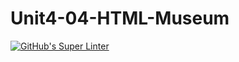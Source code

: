# Unit4-04-HTML-Museum
[![GitHub's Super Linter](https://github.com/ICS20-Programming-Anita-K/Unit4-04-HTML-Museum/workflows/GitHub's%20Super%20Linter/badge.svg)](https://github.com/ICS20-Programming-Anita-K/Unit4-04-HTML-Museum/actions)